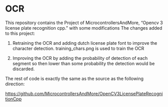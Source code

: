 # OCR
This repository contains the Project of MicrocontrollersAndMore, “Opencv 3 license plate recognition cpp.” with some modifications
The changes added to this project:

1) Retraining the OCR and adding dutch license plate font to improve the character detection. training_chars.png is used to train
the OCR

2) Improving the OCR by adding the probability of detection of each segment so then lower than some probability the 
detection would be discarded. 

The rest of code is exactly the same as the source as the following direction:

https://github.com/MicrocontrollersAndMore/OpenCV3LicensePlateRecognitionCpp
